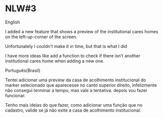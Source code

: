 # NLW#3

English
 
I added a new feature that shows a preview of the institutional cares homes on the left-up-corner of the screen.

Unfortunately I couldn't make it in time, but that is what I did

I have more ideas like add a function to check if there isn't another institutional cares home when adding a new one.

Português(Brasil)

Tentei adicionar uma preview da casa de acolhimento institucional do marker selecionado que aparecesse no canto superior direito, infelizmente não consegui terminar a tempo, mas vale a tentativa. depois vou fazer funcionar.

Tenho mais ideias do que fazer, como adicionar uma função que no cadastro, valide se já não exite a casa de acolhimento institucional.
